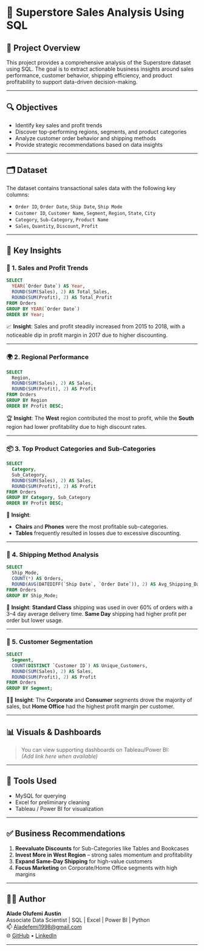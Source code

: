 # 🛒 Superstore Sales Analysis Using SQL

## 📌 Project Overview

This project provides a comprehensive analysis of the Superstore dataset using SQL. The goal is to extract actionable business insights around sales performance, customer behavior, shipping efficiency, and product profitability to support data-driven decision-making.

---

## 🔍 Objectives

- Identify key sales and profit trends
- Discover top-performing regions, segments, and product categories
- Analyze customer order behavior and shipping methods
- Provide strategic recommendations based on data insights

---

## 🗂️ Dataset

The dataset contains transactional sales data with the following key columns:

- `Order ID`, `Order Date`, `Ship Date`, `Ship Mode`
- `Customer ID`, `Customer Name`, `Segment`, `Region`, `State`, `City`
- `Category`, `Sub-Category`, `Product Name`
- `Sales`, `Quantity`, `Discount`, `Profit`

---

## 🧠 Key Insights

### 💸 1. Sales and Profit Trends

```sql
SELECT 
  YEAR(`Order Date`) AS Year, 
  ROUND(SUM(Sales), 2) AS Total_Sales,
  ROUND(SUM(Profit), 2) AS Total_Profit
FROM Orders
GROUP BY YEAR(`Order Date`)
ORDER BY Year;
```

📈 **Insight**: Sales and profit steadily increased from 2015 to 2018, with a noticeable dip in profit margin in 2017 due to higher discounting.

---

### 🌍 2. Regional Performance

```sql
SELECT 
  Region, 
  ROUND(SUM(Sales), 2) AS Sales, 
  ROUND(SUM(Profit), 2) AS Profit
FROM Orders
GROUP BY Region
ORDER BY Profit DESC;
```

🏆 **Insight**: The **West** region contributed the most to profit, while the **South** region had lower profitability due to high discount rates.

---

### 📦 3. Top Product Categories and Sub-Categories

```sql
SELECT 
  Category, 
  Sub_Category, 
  ROUND(SUM(Sales), 2) AS Sales, 
  ROUND(SUM(Profit), 2) AS Profit
FROM Orders
GROUP BY Category, Sub_Category
ORDER BY Profit DESC;
```

💼 **Insight**:
- **Chairs** and **Phones** were the most profitable sub-categories.
- **Tables** frequently resulted in losses due to excessive discounting.

---

### 🚚 4. Shipping Method Analysis

```sql
SELECT 
  Ship_Mode, 
  COUNT(*) AS Orders, 
  ROUND(AVG(DATEDIFF(`Ship Date`, `Order Date`)), 2) AS Avg_Shipping_Days
FROM Orders
GROUP BY Ship_Mode;
```

🚀 **Insight**: **Standard Class** shipping was used in over 60% of orders with a 3–4 day average delivery time. **Same Day** shipping had higher profit per order but lower usage.

---

### 👥 5. Customer Segmentation

```sql
SELECT 
  Segment, 
  COUNT(DISTINCT `Customer ID`) AS Unique_Customers,
  ROUND(SUM(Sales), 2) AS Sales,
  ROUND(SUM(Profit), 2) AS Profit
FROM Orders
GROUP BY Segment;
```

🧑‍💼 **Insight**: The **Corporate** and **Consumer** segments drove the majority of sales, but **Home Office** had the highest profit margin per customer.

---

## 📊 Visuals & Dashboards

> You can view supporting dashboards on Tableau/Power BI:  
> *(Add link here when available)*

---

## 🧰 Tools Used

- MySQL for querying
- Excel for preliminary cleaning
- Tableau / Power BI for visualization

---

## ✅ Business Recommendations

1. **Reevaluate Discounts** for Sub-Categories like Tables and Bookcases
2. **Invest More in West Region** – strong sales momentum and profitability
3. **Expand Same-Day Shipping** for high-value customers
4. **Focus Marketing** on Corporate/Home Office segments with high margins

---

## 👨‍💻 Author

**Alade Olufemi Austin**  
Associate Data Scientist | SQL | Excel | Power BI | Python  
📫 Aladefemi1998@gmail.com  
🌐 [GitHub](https://github.com/aladefemi001) • [LinkedIn](https://www.linkedin.com/in/alade-olufemi-a04795333)

---
